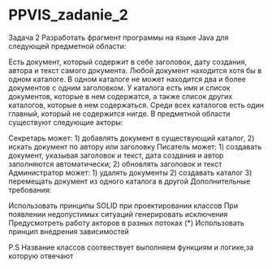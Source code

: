 # PPVIS_zadanie_2
Задача 2
Разработать фрагмент программы на языке Java для следующей предметной области:

Есть документ, который содержит в себе заголовок, дату создания, автора и текст самого документа.
Любой документ находится хотя бы в одном каталоге. В одном каталоге не может находится два и более документов с одним заголовком.
У каталога есть имя  и список документов, которые в нем содержатся, а также список других каталогов, которые в нем содержаться.
Среди всех каталогов есть один главный, который не содержится нигде.
В предметной области существуют следующие акторы:

Секретарь может: 1) добавлять документ в существующий каталог, 2) искать документ по автору или заголовку
Писатель может: 1) создавать документ, указывая заголовок и текст, дата создания и автор заполняются автоматически; 2) обновлять заголовок и текст
Администратор может: 1) удалять документы 2) создавать каталог 3) перемещать документ из одного каталога в другой
Дополнительные требования:

Использовать принципы SOLID при проектировании классов
При появлении недопустимых ситуаций генерировать исключения
Предусмотреть работу акторов в разных потоках
(*) Использовать принцип внедрения зависимостей

P.S Название классов соотвествует выполняем функциям и логике,за которую отвечают
